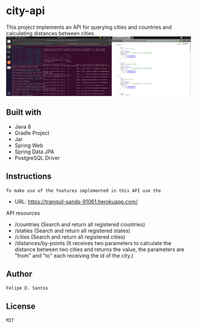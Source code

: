 # city-api
  This project implements an API for querying cities and countries and calculating distances between cities
  <img src='https://github.com/lycan-nt/city-api/blob/main/img/img.png'>
  
  ## Built with
- Java 8
- Gradle Project
- Jar
- Spring Web
- Spring Data JPA
- PostgreSQL Driver

## Instructions
    To make use of the features implemented in this API use the 
- URL: https://tranquil-sands-91061.herokuapp.com/

API resources
- /countries (Search and return all registered countries)
- /staties (Search and return all registered states)
- /cities (Search and return all registered cities)
- /distances/by-points (It receives two parameters to calculate the distance between two cities and returns the value, the parameters are "from" and "to" each                               receiving the id of the city.)

## Author
    Felipe D. Santos
    
## License
    MIT
